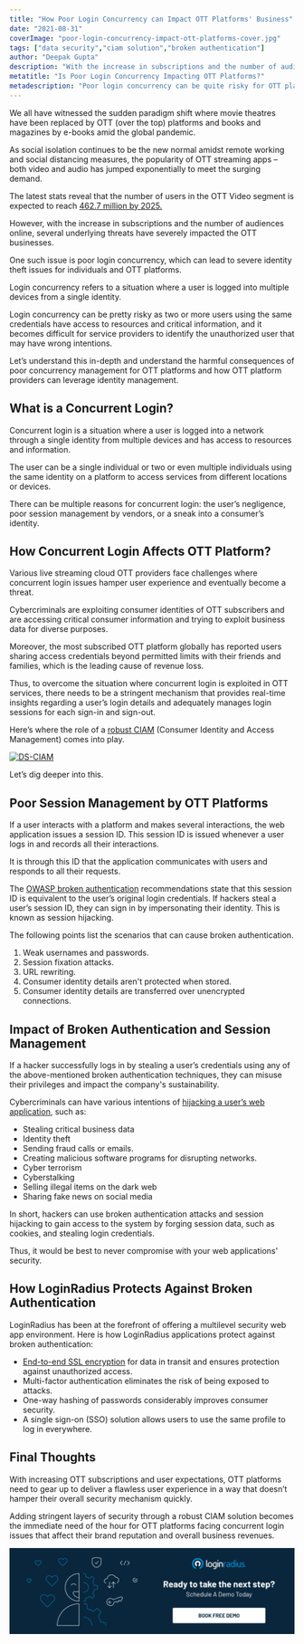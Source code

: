 ```yaml
---
title: "How Poor Login Concurrency can Impact OTT Platforms' Business"
date: "2021-08-31"
coverImage: "poor-login-concurrency-impact-ott-platforms-cover.jpg"
tags: ["data security","ciam solution","broken authentication"]
author: "Deepak Gupta"
description: "With the increase in subscriptions and the number of audiences online, several underlying threats have severely impacted the OTT businesses. One such issue is poor login concurrency. Learn how login concurrency is affecting OTT platforms and how they can overcome this dilemma."
metatitle: "Is Poor Login Concurrency Impacting OTT Platforms?"
metadescription: "Poor login concurrency can be quite risky for OTT platforms seeking substantial growth coupled with security. Let’s learn how it impacts OTT platforms."
---
```


We all have witnessed the sudden paradigm shift where movie theatres have been replaced by OTT (over the top) platforms and books and magazines by e-books amid the global pandemic. 

As social isolation continues to be the new normal amidst remote working and social distancing measures, the popularity of OTT streaming apps – both video and audio has jumped exponentially to meet the surging demand. 

The latest stats reveal that the number of users in the OTT Video segment is expected to reach [462.7 million by 2025.](https://www.statista.com/outlook/amo/media/tv-video/ott-video/india)

However, with the increase in subscriptions and the number of audiences online, several underlying threats have severely impacted the OTT businesses. 

One such issue is poor login concurrency, which can lead to severe identity theft issues for individuals and OTT platforms. 

Login concurrency refers to a situation where a user is logged into multiple devices from a single identity. 

Login concurrency can be pretty risky as two or more users using the same credentials have access to resources and critical information, and it becomes difficult for service providers to identify the unauthorized user that may have wrong intentions. 

Let’s understand this in-depth and understand the harmful consequences of poor concurrency management for OTT platforms and how OTT platform providers can leverage identity management. 


## What is a Concurrent Login?

Concurrent login is a situation where a user is logged into a network through a single identity from multiple devices and has access to resources and information. 

The user can be a single individual or two or even multiple individuals using the same identity on a platform to access services from different locations or devices. 

There can be multiple reasons for concurrent login: the user’s negligence, poor session management by vendors, or a sneak into a consumer’s identity. 


## How Concurrent Login Affects OTT Platform? 

Various live streaming cloud OTT providers face challenges where concurrent login issues hamper user experience and eventually become a threat. 

Cybercriminals are exploiting consumer identities of OTT subscribers and are accessing critical consumer information and trying to exploit business data for diverse purposes. 

Moreover, the most subscribed OTT platform globally has reported users sharing access credentials beyond permitted limits with their friends and families, which is the leading cause of revenue loss. 

Thus, to overcome the situation where concurrent login is exploited in OTT services, there needs to be a stringent mechanism that provides real-time insights regarding a user’s login details and adequately manages login sessions for each sign-in and sign-out. 

Here’s where the role of a [robust CIAM](https://www.loginradius.com/)  (Consumer Identity and Access Management) comes into play. 

[![DS-CIAM](DS-CIAM.png)](https://www.loginradius.com/resource/ciam-101/)

Let’s dig deeper into this. 


## Poor Session Management by OTT Platforms 

If a user interacts with a platform and makes several interactions, the web application issues a session ID. This session ID is issued whenever a user logs in and records all their interactions.

It is through this ID that the application communicates with users and responds to all their requests.

The [OWASP broken authentication](https://www.loginradius.com/resource/owasp-top-10-web-application-vulnerabilities-list-for-every-developer/) recommendations state that this session ID is equivalent to the user’s original login credentials. If hackers steal a user’s session ID, they can sign in by impersonating their identity. This is known as session hijacking.

The following points list the scenarios that can cause broken authentication.

1. Weak usernames and passwords.
2. Session fixation attacks.
3. URL rewriting.
4. Consumer identity details aren't protected when stored.
5. Consumer identity details are transferred over unencrypted connections.


## Impact of Broken Authentication and Session Management

If a hacker successfully logs in by stealing a user’s credentials using any of the above-mentioned broken authentication techniques, they can misuse their privileges and impact the company's sustainability.

Cybercriminals can have various intentions of [hijacking a user’s web application](https://www.loginradius.com/blog/identity/2021/01/7-web-app-sec-threats/), such as:

* Stealing critical business data
* Identity theft
* Sending fraud calls or emails.
* Creating malicious software programs for disrupting networks.
* Cyber terrorism
* Cyberstalking
* Selling illegal items on the dark web
* Sharing fake news on social media

In short, hackers can use broken authentication attacks and session hijacking to gain access to the system by forging session data, such as cookies, and stealing login credentials.

Thus, it would be best to never compromise with your web applications' security.

## How LoginRadius Protects Against Broken Authentication

LoginRadius has been at the forefront of offering a multilevel security web app environment. Here is how LoginRadius applications protect against broken authentication:

* [End-to-end SSL encryption](https://www.loginradius.com/blog/engineering/lets-encrypt-with-ssl-certificates/) for data in transit and ensures protection against unauthorized access.
* Multi-factor authentication eliminates the risk of being exposed to attacks.
* One-way hashing of passwords considerably improves consumer security.
* A single sign-on (SSO) solution allows users to use the same profile to log in everywhere.

## Final Thoughts 

With increasing OTT subscriptions and user expectations, OTT platforms need to gear up to deliver a flawless user experience in a way that doesn’t hamper their overall security mechanism quickly.

Adding stringent layers of security through a robust CIAM solution becomes the immediate need of the hour for OTT platforms facing concurrent login issues that affect their brand reputation and overall business revenues.  


[![book-a-free-demo-loginradius](Book-a-free-demo-request-1024x310.png)](https://www.loginradius.com/book-a-demo/)
